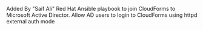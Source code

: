 Added By "Saif Ali" Red Hat
Ansible playbook to join CloudForms to Microsoft Active Director.
Allow AD users to login to CloudForms using httpd external auth mode
